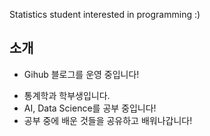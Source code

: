 Statistics student interested in programming :)

## 소개
- Gihub 블로그를 운영 중입니다!

* 통계학과 학부생입니다.
* AI, Data Science를 공부 중입니다!
* 공부 중에 배운 것들을 공유하고 배워나갑니다!
